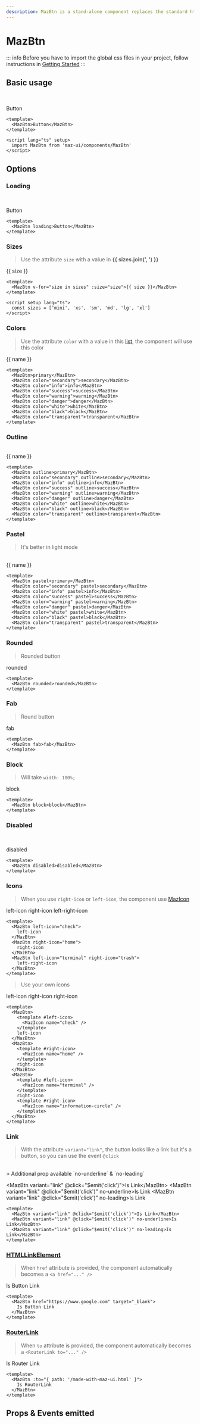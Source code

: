 ```yaml
---
description: MazBtn is a stand-alone component replaces the standard html button with a beautiful design system. Many options like colors, sizes, disabled state, loading state, includes icons. Support of router-link and nuxt-link
---
```


# MazBtn

::: info
Before you have to import the global css files in your project, follow instructions in [Getting Started](/guide/getting-started)
:::

## Basic usage

<br />

<MazBtn>Button</MazBtn>

```vue
<template>
  <MazBtn>Button</MazBtn>
</template>

<script lang="ts" setup>
  import MazBtn from 'maz-ui/components/MazBtn'
</script>
```

## Options

### Loading

<br />

<MazBtn loading>Button</MazBtn>

```vue
<template>
  <MazBtn loading>Button</MazBtn>
</template>
```

### Sizes

> Use the attribute `size` with a value in **{{ sizes.join(', ') }}**

<div class="flex items-start gap-05 items-center flex-wrap">
  <MazBtn v-for="size in sizes" :size="size">{{ size }}</MazBtn>
</div>

```vue
<template>
  <MazBtn v-for="size in sizes" :size="size">{{ size }}</MazBtn>
</template>

<script setup lang="ts">
  const sizes = ['mini', 'xs', 'sm', 'md', 'lg', 'xl']
</script>
```

### Colors

> Use the attribute `color` with a value in this [list](./../guide/colors.md), the component will use this color

<div class="flex items-start gap-05 flex-wrap">
  <MazBtn v-for="{ name } in colorsArray" :color="name">{{ name }}</MazBtn>
</div>

```vue
<template>
  <MazBtn>primary</MazBtn>
  <MazBtn color="secondary">secondary</MazBtn>
  <MazBtn color="info">info</MazBtn>
  <MazBtn color="success">success</MazBtn>
  <MazBtn color="warning">warning</MazBtn>
  <MazBtn color="danger">danger</MazBtn>
  <MazBtn color="white">white</MazBtn>
  <MazBtn color="black">black</MazBtn>
  <MazBtn color="transparent">transparent</MazBtn>
</template>
```

### Outline

<br />

<div class="flex items-start gap-05 flex-wrap">
  <MazBtn v-for="{ name } in colorsArray" :color="name" outline>{{ name }}</MazBtn>
</div>

```vue
<template>
  <MazBtn outline>primary</MazBtn>
  <MazBtn color="secondary" outline>secondary</MazBtn>
  <MazBtn color="info" outline>info</MazBtn>
  <MazBtn color="success" outline>success</MazBtn>
  <MazBtn color="warning" outline>warning</MazBtn>
  <MazBtn color="danger" outline>danger</MazBtn>
  <MazBtn color="white" outline>white</MazBtn>
  <MazBtn color="black" outline>black</MazBtn>
  <MazBtn color="transparent" outline>transparent</MazBtn>
</template>
```

### Pastel

> It's better in light mode

<br />

<div class="flex items-start gap-05 rounded maz-p-3 flex-wrap">
  <MazBtn v-for="{ name } in colorsArray" :color="name" pastel>{{ name }}</MazBtn>
</div>

```vue
<template>
  <MazBtn pastel>primary</MazBtn>
  <MazBtn color="secondary" pastel>secondary</MazBtn>
  <MazBtn color="info" pastel>info</MazBtn>
  <MazBtn color="success" pastel>success</MazBtn>
  <MazBtn color="warning" pastel>warning</MazBtn>
  <MazBtn color="danger" pastel>danger</MazBtn>
  <MazBtn color="white" pastel>white</MazBtn>
  <MazBtn color="black" pastel>black</MazBtn>
  <MazBtn color="transparent" pastel>transparent</MazBtn>
</template>
```

### Rounded

> Rounded button

<MazBtn rounded>rounded</MazBtn>

```vue
<template>
  <MazBtn rounded>rounded</MazBtn>
</template>
```

### Fab

> Round button

<MazBtn fab>fab</MazBtn>

```vue
<template>
  <MazBtn fab>fab</MazBtn>
</template>
```

### Block

> Will take `width: 100%;`

<MazBtn block>block</MazBtn>

```vue
<template>
  <MazBtn block>block</MazBtn>
</template>
```

### Disabled

<br />

<MazBtn disabled>disabled</MazBtn>

```vue
<template>
  <MazBtn disabled>disabled</MazBtn>
</template>
```

### Icons

> When you use `right-icon` or `left-icon`, the component use [MazIcon](./maz-icon.md)

<div class="flex items-start gap-05 rounded flex-wrap">
  <MazBtn left-icon="check">
    left-icon
  </MazBtn>
  <MazBtn right-icon="home">
    right-icon
  </MazBtn>
  <MazBtn left-icon="terminal" right-icon="trash">
    left-right-icon
  </MazBtn>
</div>

```vue
<template>
  <MazBtn left-icon="check">
    left-icon
  </MazBtn>
  <MazBtn right-icon="home">
    right-icon
  </MazBtn>
  <MazBtn left-icon="terminal" right-icon="trash">
    left-right-icon
  </MazBtn>
</template>
```

> Use your own icons

<div class="flex items-start gap-05 rounded flex-wrap">
  <MazBtn>
    <template #left-icon>
      <MazIcon name="check" />
    </template>
    left-icon
  </MazBtn>
  <MazBtn>
    <template #right-icon>
      <MazIcon name="home" />
    </template>
    right-icon
  </MazBtn>
  <MazBtn>
    <template #left-icon>
      <MazIcon name="terminal" />
    </template>
    right-icon
    <template #right-icon>
      <MazIcon name="information-circle" />
    </template>
  </MazBtn>
</div>

```vue
<template>
  <MazBtn>
    <template #left-icon>
      <MazIcon name="check" />
    </template>
    left-icon
  </MazBtn>
  <MazBtn>
    <template #right-icon>
      <MazIcon name="home" />
    </template>
    right-icon
  </MazBtn>
  <MazBtn>
    <template #left-icon>
      <MazIcon name="terminal" />
    </template>
    right-icon
    <template #right-icon>
      <MazIcon name="information-circle" />
    </template>
  </MazBtn>
</template>
```

### Link

> With the attribute `variant="link"`, the button looks like a link but it's a button, so you can use the event `@click`
<br />
> Additional prop available `no-underline` & `no-leading`

<MazBtn variant="link" @click="$emit('click')">Is Link</MazBtn>
<MazBtn variant="link" @click="$emit('click')" no-underline>Is Link</MazBtn>
<MazBtn variant="link" @click="$emit('click')" no-leading>Is Link</MazBtn>

```vue
<template>
  <MazBtn variant="link" @click="$emit('click')">Is Link</MazBtn>
  <MazBtn variant="link" @click="$emit('click')" no-underline>Is Link</MazBtn>
  <MazBtn variant="link" @click="$emit('click')" no-leading>Is Link</MazBtn>
</template>
```

### [HTMLLinkElement](https://developer.mozilla.org/en-US/docs/Web/API/HTMLLinkElement)

> When `href` attribute is provided, the component automatically becomes a `<a href="..." />`

<MazBtn href="https://www.google.com" target="_blank">Is Button Link</MazBtn>

```vue
<template>
  <MazBtn href="https://www.google.com" target="_blank">
    Is Button Link
  </MazBtn>
</template>
```

### [RouterLink](https://router.vuejs.org/api/#router-link)

> When `to` attribute is provided, the component automatically becomes a `<RouterLink to="..." />`

<MazBtn :to="{ path: '/made-with-maz-ui.html' }">Is Router Link</MazBtn>

```vue
<template>
  <MazBtn :to="{ path: '/made-with-maz-ui.html' }">
    Is RouterLink
  </MazBtn>
</template>
```

## Props & Events emitted

<ComponentPropDoc component="MazBtn" />

<script setup lang="ts">
  import { computed } from 'vue'

  const colors = {
    primary: { name: 'primary', hex: '#1e90ff' },
    secondary: { name: 'secondary', hex: '#1cd1a1' },
    info: { name: 'info', hex: '#17a2b8' },
    success: { name: 'success', hex: '#9acd32' },
    warning: { name: 'warning', hex: '#fcb731' },
    danger: { name: 'danger', hex: '#ff6d6a' },
    white: { name: 'white', hex: '#fff' },
    black: { name: 'black', hex: '#000' },
    transparent: { name: 'transparent', hex: 'transparent' },
  }

  const sizes = ['mini', 'xs', 'sm', 'md', 'lg', 'xl']

  const colorsArray = computed(() => Object.values(colors))
</script>

